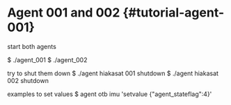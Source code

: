 # Agent 001 and 002 {#tutorial-agent-001} 

start both agents

$ ./agent_001
$ ./agent_002

try to shut them down
$ ./agent hiakasat 001 shutdown
$ ./agent hiakasat 002 shutdown

examples to set values
$ agent otb imu 'setvalue {"agent_stateflag":4}'

